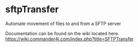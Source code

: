 # sftpTransfer
Automate movement of files to and from a SFTP server

Documentation can be found on the wiki located here. https://wiki.commander4j.com/index.php?title=SFTPTransfer
